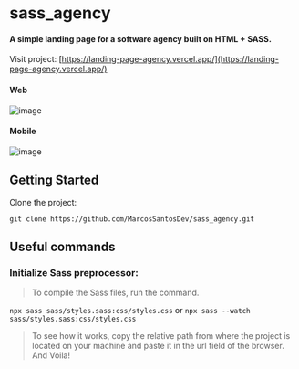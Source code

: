 # sass_agency



#### A simple landing page for a software agency built on HTML + SASS.

Visit project: [https://landing-page-agency.vercel.app/](https://landing-page-agency.vercel.app/)

#### Web
![image](https://user-images.githubusercontent.com/26147340/120121514-4bfd6280-c17a-11eb-9b70-07110ce040cd.png)

#### Mobile
![image](https://user-images.githubusercontent.com/26147340/119244971-db3bc200-bb4b-11eb-9d15-27225fbf4d1c.png)


## Getting Started

Clone the project:

```
git clone https://github.com/MarcosSantosDev/sass_agency.git
```

## Useful commands

### Initialize Sass preprocessor:

> To compile the Sass files, run the command.

```npx sass sass/styles.sass:css/styles.css``` or ```npx sass --watch sass/styles.sass:css/styles.css```

> To see how it works, copy the relative path from where the project is located on your machine and paste it in the url field of the browser.
> And Voila!
